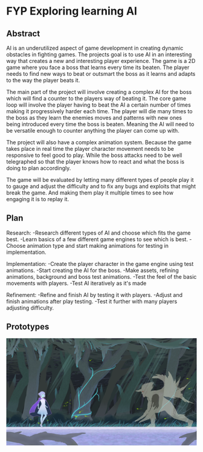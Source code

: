# FYP Exploring learning AI
## Abstract
AI is an underutilized aspect of game development in creating dynamic obstacles in fighting games. The projects goal is to use AI in an interesting way that creates a new and interesting player experience. The game is a 2D game where you face a boss that learns every time its beaten. The player needs to find new ways to beat or outsmart the boss as it learns and adapts to the way the player beats it. 

The main part of the project will involve creating a complex AI for the boss which will find a counter to the players way of beating it. The core game loop will involve the player having to beat the AI a certain number of times making it progressively harder each time. The player will die many times to the boss as they learn the enemies moves and patterns with new ones being introduced every time the boss is beaten. Meaning the AI will need to be versatile enough to counter anything the player can come up with.

The project will also have a complex animation system. Because the game takes place in real time the player character movement needs to be responsive to feel good to play. While the boss attacks need to be well telegraphed so that the player knows how to react and what the boss is doing to plan accordingly.

The game will be evaluated by letting many different types of people play it to gauge and adjust the difficulty and to fix any bugs and exploits that might break the game. And making them play it multiple times to see how engaging it is to replay it.


## Plan
Research:
-Research different types of AI and choose which fits the game best.
-Learn basics of a few different game engines to see which is best.
-Choose animation type and start making animations for testing in implementation.

Implementation:
-Create the player character in the game engine using test animations.
-Start creating the AI for the boss.
-Make assets, refining animations, background and boss test animations.
-Test the feel of the basic movements with players.
-Test AI iteratively as it's made

Refinement:
-Refine and finish AI by testing it with players.
-Adjust and finish animations after play testing.
-Test it further with many players adjusting difficulty.

## Prototypes    
![Prototype](https://github.com/Marcin7373/FYP-Game/blob/master/Kra/ProposalDoc.png?raw=true) 
